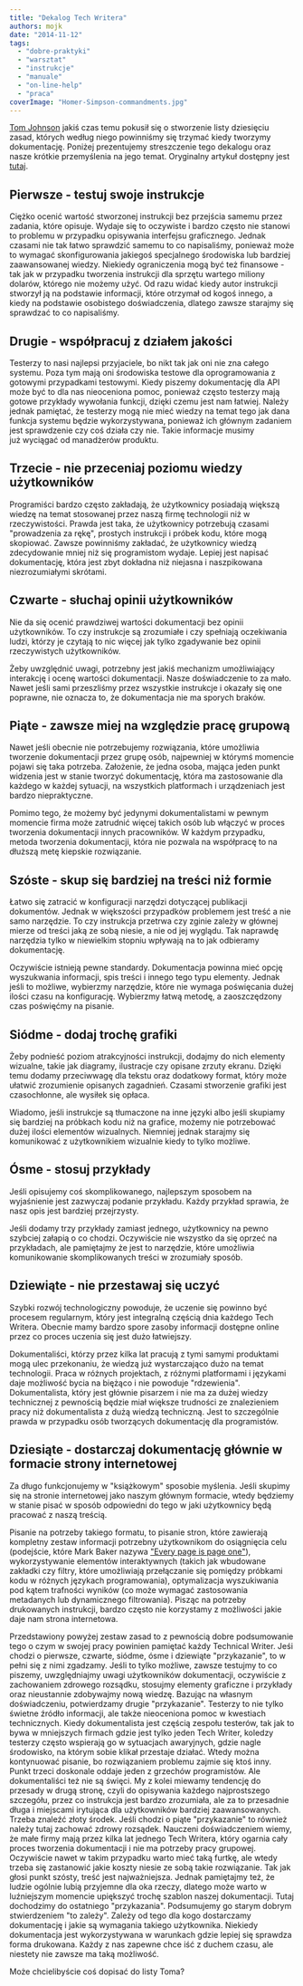 ```yaml
---
title: "Dekalog Tech Writera"
authors: mojk
date: "2014-11-12"
tags:
  - "dobre-praktyki"
  - "warsztat"
  - "instrukcje"
  - "manuale"
  - "on-line-help"
  - "praca"
coverImage: "Homer-Simpson-commandments.jpg"
---
```


[Tom Johnson](http://idratherbewriting.com/aboutme/) jakiś czas temu pokusił się
o stworzenie listy dziesięciu zasad, których według niego powinniśmy się trzymać
kiedy tworzymy dokumentację. Poniżej prezentujemy streszczenie tego dekalogu
oraz nasze krótkie przemyślenia na jego temat. Oryginalny artykuł dostępny jest
[tutaj](http://idratherbewriting.com/2014/06/20/10-technical-writing-principles-to-live-by/?utm_source=feedburner&utm_medium=feed&utm_campaign=Feed%3A+TomJohnson+%28I%27d+Rather+Be+Writing%29).

<!--truncate-->

## Pierwsze - testuj swoje instrukcje

Ciężko ocenić wartość stworzonej instrukcji bez przejścia samemu przez zadania,
które opisuje. Wydaje się to oczywiste i bardzo często nie stanowi to problemu w
przypadku opisywania interfejsu graficznego. Jednak czasami nie tak łatwo
sprawdzić samemu to co napisaliśmy, ponieważ może to wymagać skonfigurowania
jakiegoś specjalnego środowiska lub bardziej zaawansowanej wiedzy. Niekiedy
ograniczenia mogą być też finansowe - tak jak w przypadku tworzenia instrukcji
dla sprzętu wartego miliony dolarów, którego nie możemy użyć. Od razu widać
kiedy autor instrukcji stworzył ją na podstawie informacji, które otrzymał od
kogoś innego, a kiedy na podstawie osobistego doświadczenia, dlatego zawsze
starajmy się sprawdzać to co napisaliśmy.

## Drugie - współpracuj z działem jakości

Testerzy to nasi najlepsi przyjaciele, bo nikt tak jak oni nie zna całego
systemu. Poza tym mają oni środowiska testowe dla oprogramowania z gotowymi
przypadkami testowymi. Kiedy piszemy dokumentację dla API może być to dla nas
nieoceniona pomoc, ponieważ często testerzy mają gotowe przykłady wywołania
funkcji, dzięki czemu jest nam łatwiej. Należy jednak pamiętać, że testerzy mogą
nie mieć wiedzy na temat tego jak dana funkcja systemu będzie wykorzystywana,
ponieważ ich głównym zadaniem jest sprawdzenie czy coś działa czy nie. Takie
informacje musimy już wyciągać od manadżerów produktu.

## Trzecie - nie przeceniaj poziomu wiedzy użytkowników

Programiści bardzo często zakładają, że użytkownicy posiadają większą wiedzę na
temat stosowanej przez naszą firmę technologii niż w rzeczywistości. Prawda jest
taka, że użytkownicy potrzebują czasami "prowadzenia za rękę", prostych
instrukcji i próbek kodu, które mogą skopiować. Zawsze powinniśmy zakładać, że
użytkownicy wiedzą zdecydowanie mniej niż się programistom wydaje. Lepiej jest
napisać dokumentację, która jest zbyt dokładna niż niejasna i naszpikowana
niezrozumiałymi skrótami.

## Czwarte - słuchaj opinii użytkowników

Nie da się ocenić prawdziwej wartości dokumentacji bez opinii użytkowników. To
czy instrukcje są zrozumiałe i czy spełniają oczekiwania ludzi, którzy je
czytają to nic więcej jak tylko zgadywanie bez opinii rzeczywistych
użytkowników.

Żeby uwzględnić uwagi, potrzebny jest jakiś mechanizm umożliwiający interakcję i
ocenę wartości dokumentacji. Nasze doświadczenie to za mało. Nawet jeśli sami
przeszliśmy przez wszystkie instrukcje i okazały się one poprawne, nie oznacza
to, że dokumentacja nie ma sporych braków.

## Piąte - zawsze miej na względzie pracę grupową

Nawet jeśli obecnie nie potrzebujemy rozwiązania, które umożliwia tworzenie
dokumentacji przez grupę osób, najpewniej w którymś momencie pojawi się taka
potrzeba. Założenie, że jedna osoba, mająca jeden punkt widzenia jest w stanie
tworzyć dokumentację, która ma zastosowanie dla każdego w każdej sytuacji, na
wszystkich platformach i urządzeniach jest bardzo niepraktyczne.

Pomimo tego, że możemy być jedynymi dokumentalistami w pewnym momencie firma
może zatrudnić więcej takich osób lub włączyć w proces tworzenia dokumentacji
innych pracowników. W każdym przypadku, metoda tworzenia dokumentacji, która nie
pozwala na współpracę to na dłuższą metę kiepskie rozwiązanie.

## Szóste - skup się bardziej na treści niż formie

Łatwo się zatracić w konfiguracji narzędzi dotyczącej publikacji dokumentów.
Jednak w większości przypadków problemem jest treść a nie samo narzędzie. To czy
instrukcja przetrwa czy zginie zależy w głównej mierze od treści jaką ze sobą
niesie, a nie od jej wyglądu. Tak naprawdę narzędzia tylko w niewielkim stopniu
wpływają na to jak odbieramy dokumentację.

Oczywiście istnieją pewne standardy. Dokumentacja powinna mieć opcję wyszukwania
informacji, spis treści i innego tego typu elementy. Jednak jeśli to możliwe,
wybierzmy narzędzie, które nie wymaga poświęcania dużej ilości czasu na
konfigurację. Wybierzmy łatwą metodę, a zaoszczędzony czas poświęćmy na pisanie.

## Siódme - dodaj trochę grafiki

Żeby podnieść poziom atrakcyjności instrukcji, dodajmy do nich elementy
wizualne, takie jak diagramy, ilustracje czy opisane zrzuty ekranu. Dzięki temu
dodamy przeciwwagę dla tekstu oraz dodatkowy format, który może ułatwić
zrozumienie opisanych zagadnień. Czasami stworzenie grafiki jest czasochłonne,
ale wysiłek się opłaca.

Wiadomo, jeśli instrukcje są tłumaczone na inne języki albo jeśli skupiamy się
bardziej na próbkach kodu niż na grafice, możemy nie potrzebować dużej ilości
elementów wizualnych. Niemniej jednak starajmy się komunikować z użytkownikiem
wizualnie kiedy to tylko możliwe.

## Ósme - stosuj przykłady

Jeśli opisujemy coś skomplikowanego, najlepszym sposobem na wyjaśnienie jest
zazwyczaj podanie przykładu. Każdy przykład sprawia, że nasz opis jest bardziej
przejrzysty.

Jeśli dodamy trzy przykłady zamiast jednego, użytkownicy na pewno szybciej
załapią o co chodzi. Oczywiście nie wszystko da się oprzeć na przykładach, ale
pamiętajmy że jest to narzędzie, które umożliwia komunikowanie skomplikowanych
treści w zrozumiały sposób.

## Dziewiąte - nie przestawaj się uczyć

Szybki rozwój technologiczny powoduje, że uczenie się powinno być procesem
regularnym, który jest integralną częścią dnia każdego Tech Writera. Obecnie
mamy bardzo spore zasoby informacji dostępne online przez co proces uczenia się
jest dużo łatwiejszy.

Dokumentaliści, którzy przez kilka lat pracują z tymi samymi produktami mogą
ulec przekonaniu, że wiedzą już wystarczająco dużo na temat technologii. Praca w
różnych projektach, z różnymi platformami i językami daje możliwość bycia na
biężąco i nie powoduje "rdzewienia". Dokumentalista, który jest głównie pisarzem
i nie ma za dużej wiedzy technicznej z pewnością będzie miał większe trudności
ze znalezieniem pracy niż dokumentalista z dużą wiedzą techniczną. Jest to
szczególnie prawda w przypadku osób tworzących dokumentację dla programistów.

## Dziesiąte - dostarczaj dokumentację głównie w formacie strony internetowej

Za długo funkcjonujemy w "książkowym" sposobie myślenia. Jeśli skupimy się na
stronie internetowej jako naszym głównym formacie, wtedy będziemy w stanie pisać
w sposób odpowiedni do tego w jaki użytkownicy będą pracować z naszą treścią.

Pisanie na potrzeby takiego formatu, to pisanie stron, które zawierają kompletny
zestaw informacji potrzebny użytkownikom do osiągnięcia celu (podejście, które
Mark Baker nazywa ["Every page is page one"](http://everypageispageone.com/)),
wykorzystywanie elementów interaktywnych (takich jak wbudowane zakładki czy
filtry, które umożliwiają przełączanie się pomiędzy próbkami kodu w różnych
językach programowania), optymalizacja wyszukiwania pod kątem trafności wyników
(co może wymagać zastosowania metadanych lub dynamicznego filtrowania). Pisząc
na potrzeby drukowanych instrukcji, bardzo często nie korzystamy z możliwości
jakie daje nam strona internetowa.

Przedstawiony powyżej zestaw zasad to z pewnością dobre podsumowanie tego o czym
w swojej pracy powinien pamiętać każdy Technical Writer. Jeśi chodzi o pierwsze,
czwarte, siódme, ósme i dziewiąte "przykazanie", to w pełni się z nimi zgadzamy.
Jeśli to tylko możliwe, zawsze testujmy to co piszemy, uwzględniajmy uwagi
użytkowników dokumentacji, oczywiście z zachowaniem zdrowego rozsądku, stosujmy
elementy graficzne i przykłady oraz nieustannie zdobywajmy nową wiedzę. Bazując
na własnym doświadczeniu, potwierdzamy drugie "przykazanie". Testerzy to nie
tylko świetne źródło informacji, ale także nieoceniona pomoc w kwestiach
technicznych. Kiedy dokumentalista jest częścią zespołu testerów, tak jak to
bywa w mniejszych firmach gdzie jest tylko jeden Tech Writer, koledzy testerzy
często wspierają go w sytuacjach awaryjnych, gdzie nagle środowisko, na którym
sobie klikał przestaje działać. Wtedy można kontynuować pisanie, bo rozwiązaniem
problemu zajmie się ktoś inny. Punkt trzeci doskonale oddaje jeden z grzechów
programistów. Ale dokumentaliści też nie są święci. My z kolei miewamy tendencję
do przesady w drugą stronę, czyli do opisywania każdego najprostszego szczegółu,
przez co instrukcja jest bardzo zrozumiała, ale za to przesadnie długa i
miejscami irytująca dla użytkowników bardziej zaawansowanych. Trzeba znaleźć
złoty środek. Jeśli chodzi o piąte "przykazanie" to również należy tutaj
zachować zdrowy rozsądek. Nauczeni doświadczeniem wiemy, że małe firmy mają
przez kilka lat jednego Tech Writera, który ogarnia cały proces tworzenia
dokumentacji i nie ma potrzeby pracy grupowej. Oczywiście nawet w takim
przypadku warto mieć taką furtkę, ale wtedy trzeba się zastanowić jakie koszty
niesie ze sobą takie rozwiązanie. Tak jak głosi punkt szósty, treść jest
najważniejsza. Jednak pamiętajmy też, że ludzie ogólnie lubią przyjemne dla oka
rzeczy, dlatego może warto w luźniejszym momencie upiększyć trochę szablon
naszej dokumentacji. Tutaj dochodzimy do ostatniego "przykazania". Podsumujemy
go starym dobrym stwierdzeniem "to zależy". Zależy od tego dla kogo dostarczamy
dokumentację i jakie są wymagania takiego użytkownika. Niekiedy dokumentacja
jest wykorzystywana w warunkach gdzie lepiej się sprawdza forma drukowana. Każdy
z nas zapewne chce iść z duchem czasu, ale niestety nie zawsze ma taką
możliwość.

Może chcielibyście coś dopisać do listy Toma?
